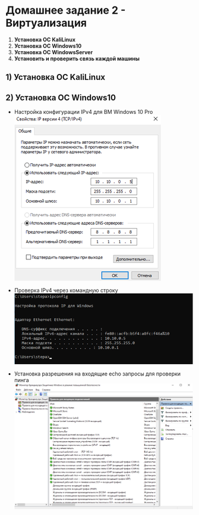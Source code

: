 # Домашнее задание 2 -  Виртуализация
1) **Установка ОС KaliLinux**
2) **Установка ОС Windows10**
3) **Установка ОС WindowsServer**
4) **Установить и проверить связь каждой машины**

## 1) Установка ОС KaliLinux

## 2) Установка ОС Windows10
- Настройка конфигурации IPv4 для ВМ Windows 10 Pro
![image](https://github.com/StsiapanSikorsky/Cybersecurity_TMScourse/blob/main/Task2/imgWin10/IPconf_for_Win10.png)

- Проверка IPv4 через командную строку
![image](https://github.com/StsiapanSikorsky/Cybersecurity_TMScourse/blob/main/Task2/imgWin10/IPconf_Win10_cmd.png)

- Установка разрешения на входящие echo запросы для проверки пинга
![image](https://github.com/StsiapanSikorsky/Cybersecurity_TMScourse/blob/main/Task2/imgWin10/Btandmauer_echo.png) 